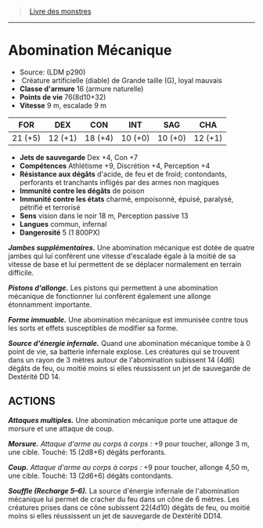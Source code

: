 ﻿> [Livre des monstres](tome_of_beasts.md)

---

# Abomination Mécanique

- Source: (LDM p290)
-  Créature artificielle (diable) de Grande taille (G), loyal mauvais
- **Classe d'armure** 16 (armure naturelle)
- **Points de vie** 76(8d10+32)
- **Vitesse** 9 m, escalade 9 m

|FOR|DEX|CON|INT|SAG|CHA|
|---|---|---|---|---|---|
|21 (+5)|12 (+1)|18 (+4)|10 (+0)|10 (+0)|12 (+1)|

- **Jets de sauvegarde** Dex +4, Con +7
- **Compétences** Athlétisme +9, Discrétion +4, Perception +4
- **Résistance aux dégâts** d'acide, de feu et de froid; contondants, perforants et tranchants infligés par des armes non magiques
- **Immunité contre les dégâts** de poison
- **Immunité contre les états** charmé, empoisonné, épuisé, paralysé, pétrifié et terrorisé
- **Sens** vision dans le noir 18 m, Perception passive 13
- **Langues** commun, infernal
- **Dangerosité** 5 (1 800PX)

**_Jambes supplémentaires._** Une abomination mécanique est dotée de quatre jambes qui lui confèrent une vitesse d'escalade égale à la moitié de sa vitesse de base et lui permettent de se déplacer normalement en terrain difficile.

**_Pistons d'allonge._** Les pistons qui permettent à une abomination mécanique de fonctionner lui confèrent également une allonge étonnamment importante.

**_Forme immuable._** Une abomination mécanique est immunisée contre tous les sorts et effets susceptibles de modifier sa forme.

**_Source d'énergie infernale._** Quand une abomination mécanique tombe à 0 point de vie, sa batterie infernale explose. Les
créatures qui se trouvent dans un rayon de 3 mètres autour de l'abomination subissent 14 (4d6) dégâts de feu, ou moitié moins si elles réussissent un jet de sauvegarde de Dextérité DD 14.

## ACTIONS

**_Attaques multiples._** Une abomination mécanique porte une attaque de morsure et une attaque de coup.

**_Morsure._** _Attaque d'arme au corps à corps :_ +9 pour toucher, allonge 3 m, une cible. Touché: 15 (2d8+6) dégâts perforants.

**_Coup._** _Attaque d'arme au corps à corps :_ +9 pour toucher, allonge 4,50 m, une cible. Touché: 13 (2d6+6) dégâts contondants.

**_Souffle (Recharge 5–6)._** La source d'énergie infernale de l'abomination mécanique lui permet de cracher du feu dans un cône de 6 mètres. Les créatures prises dans ce cône subissent 22(4d10) dégâts de feu, ou moitié moins si elles réussissent un jet de sauvegarde de Dextérité DD14.

